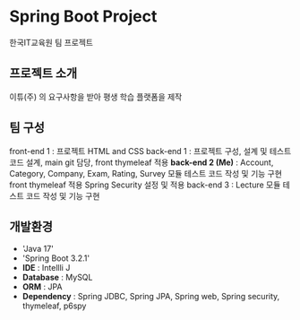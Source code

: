 # Spring Boot Project
한국IT교육원 팀 프로젝트


## 프로젝트 소개
이튜(주) 의 요구사항을 받아 평생 학습 플랫폼을 제작

## 팀 구성
front-end 1 : 프로젝트 HTML and CSS
back-end 1 : 프로젝트 구성, 설계 및 테스트 코드 설계, main git 담당, front thymeleaf 적용
**back-end 2 (Me)** : Account, Category, Company, Exam, Rating, Survey 모듈 테스트 코드 작성 및 기능 구현
                      front thymeleaf 적용
                      Spring Security 설정 및 적용
back-end 3 : Lecture 모듈 테스트 코드 작성 및 기능 구현


## 개발환경
- 'Java 17'
- 'Spring Boot 3.2.1'
- **IDE** : Intellli J
- **Database** : MySQL
- **ORM** : JPA
- **Dependency** : Spring JDBC, Spring JPA, Spring web, Spring security, thymeleaf, p6spy
